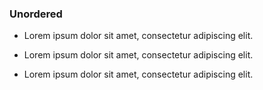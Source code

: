 ### Unordered

*   Lorem ipsum dolor sit amet, consectetur adipiscing elit.

*   Lorem ipsum dolor sit amet, consectetur adipiscing elit.

*   Lorem ipsum dolor sit amet, consectetur adipiscing elit.
